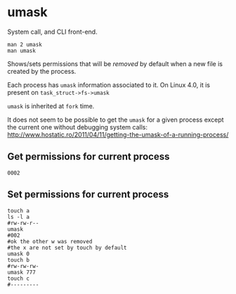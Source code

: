# umask

System call, and CLI front-end.

    man 2 umask
    man umask

Shows/sets permissions that will be *removed* by default when a new file is created by the process.

Each process has `umask` information associated to it. On Linux 4.0, it is present on `task_struct->fs->umask`

`umask` is inherited at `fork` time.

It does not seem to be possible to get the `umask` for a given process except the current one without debugging system calls: <http://www.hostatic.ro/2011/04/11/getting-the-umask-of-a-running-process/>

## Get permissions for current process

    0002

## Set permissions for current process

    touch a
    ls -l a
    #rw-rw-r--
    umask
    #002
    #ok the other w was removed
    #the x are not set by touch by default
    umask 0
    touch b
    #rw-rw-rw-
    umask 777
    touch c
    #---------
